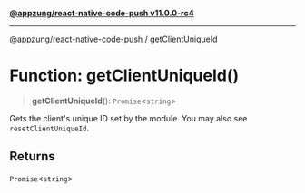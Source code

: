 [**@appzung/react-native-code-push v11.0.0-rc4**](../README.md)

---

[@appzung/react-native-code-push](../README.md) / getClientUniqueId

# Function: getClientUniqueId()

> **getClientUniqueId**(): `Promise`\<`string`\>

Gets the client's unique ID set by the module. You may also see `resetClientUniqueId`.

## Returns

`Promise`\<`string`\>
